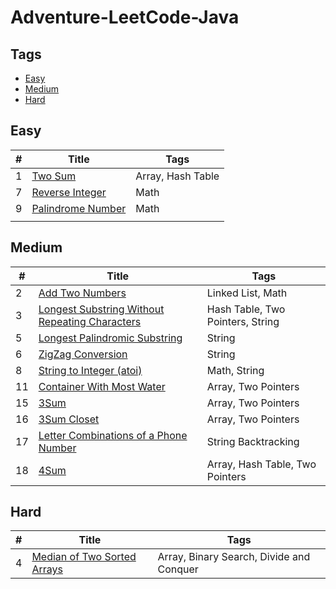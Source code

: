 # Adventure-LeetCode-Java

## Tags
- [Easy](#Easy)
- [Medium](#Medium)
- [Hard](#Hard)

## <span id="Easy">Easy</span>

| # |          Title           |        Tags       |
|---|--------------------------|-------------------|
| 1 | [Two Sum][001]           | Array, Hash Table |
| 7 | [Reverse Integer][007]   | Math              |
| 9 | [Palindrome Number][009] | Math              |
|   |                          |                   |


## <span id="Medium">Medium</span>

| #  |                         Title                         |               Tags               |
|----|-------------------------------------------------------|----------------------------------|
|  2 | [Add Two Numbers][002]                                | Linked List, Math                |
|  3 | [Longest Substring Without Repeating Characters][003] | Hash Table, Two Pointers, String |
|  5 | [Longest Palindromic Substring][005]                  | String                           |
|  6 | [ZigZag Conversion][006]                              | String                           |
|  8 | [String to Integer (atoi)][008]                       | Math, String                     |
| 11 | [Container With Most Water][011]                      | Array, Two Pointers              |
| 15 | [3Sum][015]                                           | Array, Two Pointers              |
| 16 | [3Sum Closet][016]                                    | Array, Two Pointers              |
| 17 | [Letter Combinations of a Phone Number][017]          | String Backtracking              |
| 18 | [4Sum][018]                                           | Array, Hash Table, Two Pointers  |


## <span id="Hard">Hard</span>

| # |               Title                |                   Tags                   |
|---|------------------------------------|------------------------------------------|
| 4 | [Median of Two Sorted Arrays][004] | Array, Binary Search, Divide and Conquer |



[001]: https://github.com/BraveAlan/Adventure-LeetCode-Java/blob/master/Easy/1.%20Two%20Sum.md
[002]: https://github.com/BraveAlan/Adventure-LeetCode-Java/blob/master/Medium/2.%20Add%20Two%20Numbers.md
[003]: https://github.com/BraveAlan/Adventure-LeetCode-Java/blob/master/Medium/3.%20Longest%20Substring%20Without%20Repeating%20Characters.md
[004]: https://github.com/BraveAlan/Adventure-LeetCode-Java/blob/master/Hard/4.%20Median%20of%20Two%20Sorted%20Arrays.md
[005]: https://github.com/BraveAlan/Adventure-LeetCode-Java/blob/master/Medium/5.%20Longest%20Palindromic%20Substring.md
[006]: https://github.com/BraveAlan/Adventure-LeetCode-Java/blob/master/Medium/6.%20ZigZag%20Conversion.md
[007]: https://github.com/BraveAlan/Adventure-LeetCode-Java/blob/master/Easy/7.%20Reverse%20Integer.md
[008]: https://github.com/BraveAlan/Adventure-LeetCode-Java/blob/master/Medium/8.%20String%20to%20Integer%20(atoi).md
[009]: https://github.com/BraveAlan/Adventure-LeetCode-Java/blob/master/Easy/9.%20Palindrome%20Number.md
[011]: https://github.com/BraveAlan/Adventure-LeetCode-Java/blob/master/Medium/11.%20Container%20With%20Most%20Water.md
[015]: https://github.com/BraveAlan/Adventure-LeetCode-Java/blob/master/Medium/15.%203Sum.md
[016]: https://github.com/BraveAlan/Adventure-LeetCode-Java/blob/master/Medium/16.%203Sum%20Closest.md
[017]: https://github.com/BraveAlan/Adventure-LeetCode-Java/blob/master/Medium/17.%20Letter%20Combinations%20of%20a%20Phone%20Number.md
[018]: https://github.com/BraveAlan/Adventure-LeetCode-Java/blob/master/Medium/18.%204Sum.md






 

